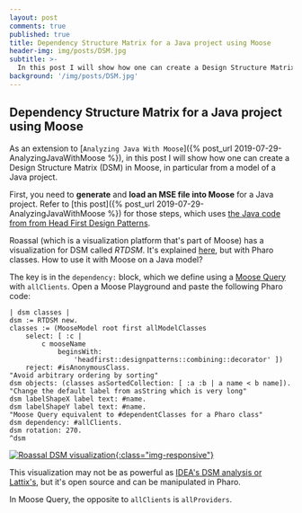 ```yaml
---
layout: post
comments: true
published: true
title: Dependency Structure Matrix for a Java project using Moose
header-img: img/posts/DSM.jpg
subtitle: >-
  In this post I will show how one can create a Design Structure Matrix (DSM) in Moose, in particular from a model of a Java project. 
background: '/img/posts/DSM.jpg'
---
```

## Dependency Structure Matrix for a Java project using Moose

As an extension to [`Analyzing Java With Moose`]({% post_url 2019-07-29-AnalyzingJavaWithMoose %}), in this post I will show how one can create a Design Structure Matrix (DSM) in Moose, in particular from a model of a Java project.

First, you need to **generate** and **load an MSE file into Moose** for a Java project. Refer to [this post]({% post_url 2019-07-29-AnalyzingJavaWithMoose %}) for those steps, which uses [the Java code from from Head First Design Patterns](https://github.com/bethrobson/Head-First-Design-Patterns).

Roassal (which is a visualization platform that's part of Moose) has a visualization for DSM called *RTDSM*.
It's explained [here](http://forum.world.st/DSM-td4842409.html), but with Pharo classes.
How to use it with Moose on a Java model?

The key is in the `dependency:` block, which we define using a [Moose Query](https://moosequery.ferlicot.fr/) with `allClients`.
Open a Moose Playground and paste the following Pharo code:

```smalltalk
| dsm classes |
dsm := RTDSM new.
classes := (MooseModel root first allModelClasses
	select: [ :c | 
		c mooseName
			beginsWith: 
				'headfirst::designpatterns::combining::decorator' ])
	reject: #isAnonymousClass.
"Avoid arbitrary ordering by sorting"
dsm objects: (classes asSortedCollection: [ :a :b | a name < b name]).
"Change the default label from asString which is very long"
dsm labelShapeX label text: #name.
dsm labelShapeY label text: #name.
"Moose Query equivalent to #dependentClasses for a Pharo class"
dsm dependency: #allClients.
dsm rotation: 270.
^dsm
```

[![Roassal DSM visualization]({{site.baseurl}}/img/posts/RTDSM.gif){:class="img-responsive"}]({{site.baseurl}}/img/posts/RTDSM.gif)

This visualization may not be as powerful as [IDEA's DSM analysis or Lattix's](https://blog.jetbrains.com/idea/2008/01/intellij-idea-dependency-analysis-with-dsm/), but it's open source and can be manipulated in Pharo.

In Moose Query, the opposite to `allClients` is `allProviders`.
